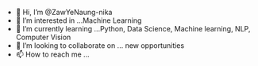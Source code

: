 - 👋 Hi, I’m @ZawYeNaung-nika
- 👀 I’m interested in ...Machine Learning
- 🌱 I’m currently learning ...Python, Data Science, Machine learning, NLP, Computer Vision
- 💞️ I’m looking to collaborate on ... new opportunities
- 📫 How to reach me ...

<!---
ZawYeNaung-nika/ZawYeNaung-nika is a ✨ special ✨ repository because its `README.md` (this file) appears on your GitHub profile.
You can click the Preview link to take a look at your changes.
--->

